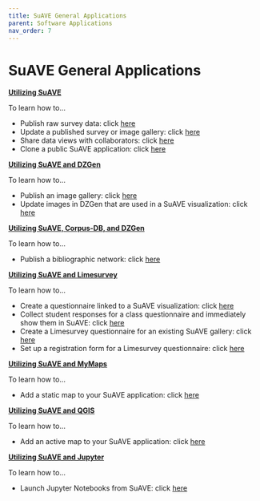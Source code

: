 ```yaml
---
title: SuAVE General Applications
parent: Software Applications
nav_order: 7
---
```


# SuAVE General Applications

<b><u>Utilizing SuAVE</u></b>

To learn how to...

- Publish raw survey data: click [here](https://suave-ucsd.github.io/SuAVE-Documentation/Upload_Dataset.html)
- Update a published survey or image gallery: click [here](https://suave-ucsd.github.io/SuAVE-Documentation/Update_Gallery.html)
- Share data views with collaborators: click [here](https://suave-ucsd.github.io/SuAVE-Documentation/Share_Views.html)
- Clone a public SuAVE application: click [here](https://suave-ucsd.github.io/SuAVE-Documentation/Clone_Survey.html)

<b><u>Utilizing SuAVE and DZGen</u></b>

To learn how to...

- Publish an image gallery: click [here](https://suave-ucsd.github.io/SuAVE-Documentation/Publish_Gallery.html)
- Update images in DZGen that are used in a SuAVE visualization: click [here](https://suave-ucsd.github.io/SuAVE-Documentation/Update_DZGen.html)

<b><u>Utilizing SuAVE, Corpus-DB, and DZGen</u></b>

To learn how to...

- Publish a bibliographic network: click [here](https://suave-ucsd.github.io/SuAVE-Documentation/Bibliographic_Network_Publish.html)

<b><u>Utilizing SuAVE and Limesurvey</u></b>

To learn how to...

- Create a questionnaire linked to a SuAVE visualization: click [here](https://suave-ucsd.github.io/SuAVE-Documentation/SuAVE_Survey.html)
- Collect student responses for a class questionnaire and immediately show them in SuAVE: click [here](https://suave-ucsd.github.io/SuAVE-Documentation/SuAVE_Class_Survey.html)
- Create a Limesurvey questionnaire for an existing SuAVE gallery: click [here](https://suave-ucsd.github.io/SuAVE-Documentation/Limesurvey_Existing_SuAVE.html)
- Set up a registration form for a Limesurvey questionnaire: click [here](https://suave-ucsd.github.io/SuAVE-Documentation/Registration_Form.html)


<b><u>Utilizing SuAVE and MyMaps</u></b>

To learn how to...

- Add a static map to your SuAVE application: click [here](https://suave-ucsd.github.io/SuAVE-Documentation/Add_Map_SuAVE.html)

<b><u>Utilizing SuAVE and QGIS</u></b>

To learn how to...

- Add an active map to your SuAVE application: click [here](https://docs.google.com/document/d/11svfo8De-zz79xaeXOxFRHfIdBaDX61O4ZmQPV7z8BQ/edit?pli=1)

  
<b><u>Utilizing SuAVE and Jupyter</u></b>

To learn how to...

- Launch Jupyter Notebooks from SuAVE: click [here](https://suave-ucsd.github.io/SuAVE-Documentation/Jupyter_Notebook_SuAVE.html)
